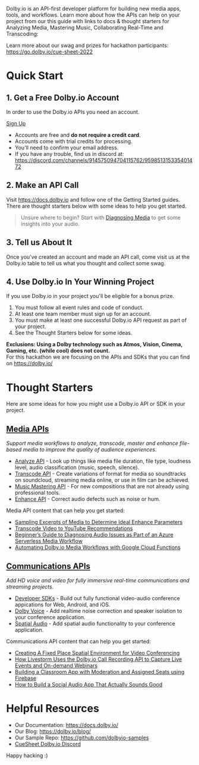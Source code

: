 
Dolby.io is an API-first developer platform for building new media apps, tools, and workflows.  Learn more about how the APIs can help on your project from our this guide with links to docs & thought starters for Analyzing Media, Mastering Music, Collaborating Real-Time and Transcoding:

Learn more about our swag and prizes for hackathon participants: https://go.dolby.io/cue-sheet-2022

# Quick Start

## 1. Get a Free Dolby.io Account

In order to use the Dolby.io APIs you need an account.

[Sign Up](https://go.dolby.io/cs/c/?cta_guid=68113765-05e8-4921-b530-2797e41454a1&signature=AAH58kH5cFhQazLBCPMMcajwbnKDK9v-Yw&pageId=70038953835&placement_guid=8973e05c-9d37-4d9c-a083-0c890e646df9&click=b16ffdb9-cc7d-493e-9152-a85a3e419069&hsutk=d23691c6c2745196b3e88124a9f2b1de&canon=http%3A%2F%2Fgo.dolby.io%2Fcue-sheet-2022&portal_id=14544730&redirect_url=APefjpFTnJJjxf1_FN8VvKqyZxK-nmiHcr2_jVEs09_Pce-N__hSKoIc4STudtp8iRlRteOoE7b1Qjy4ntzUscrP_UcRLrUICh4FvrdeJYZo8Bf44Jxo00L7E-ezgdT9v8GAg2SkUabgWjJO3NKNWJ0hNJ0Sl8fyIdSnHS3WU49saFy_LySnNMEaOKeoi-6Dqb7I0gh_hbS3UaRA_0mMT2FApsHL-BadRJLsLdDF9gC15lbnKs0NHyWSHsyTHwC52GqDstxx6PPByUfOHvhqv1lYqCl_TVrEC4rYEsSk0Xku-KDwrELnCMhNK62N6lI0nPs9sMzKF342KZysAvjWwE-y8CaPFwJWCQ&__hstc=25701922.d23691c6c2745196b3e88124a9f2b1de.1633538007989.1648833682880.1649095982605.179&__hssc=25701922.3.1649181759155&__hsfp=3569055109&contentType=landing-page)

- Accounts are free and **do not require a credit card**.
- Accounts come with trial credits for processing.
- You'll need to confirm your email address.
- If you have any trouble, find us in discord at: https://discord.com/channels/914575094704115762/959851315335401472

## 2. Make an API Call

Visit https://docs.dolby.io and follow one of the Getting Started guides.  There are thought starters below
with some ideas to help you get started.

> Unsure where to begin? Start with [Diagnosing Media](https://docs.dolby.io/media-apis/docs/diagnose-api-guide) to get some insights into your audio.

## 3. Tell us About It

Once you've created an account and made an API call, come visit us at the Dolby.io table
to tell us what you thought and collect some swag.

## 4. Use Dolby.io In Your Winning Project

If you use Dolby.io in your project you'll be eligible for a bonus prize.

1. You must follow all event rules and code of conduct.
2. At least one team member must sign up for an account.
3. You must make at least one successful Dolby.io API request as part of your project.
4. See the Thought Starters below for some ideas.

**Exclusions: Using a Dolby technology such as Atmos, Vision, Cinema, Gaming, etc. (while cool) does not count.**  
For this hackathon we are focusing on the APIs and SDKs that you can find on https://dolby.io/ 

# Thought Starters

Here are some ideas for how you might use a Dolby.io API or SDK in your project.

## [Media APIs](https://docs.dolby.io/media-apis/docs)

*Support media workflows to analyze, transcode, master and enhance file-based media to improve the quality of audience experiences.*

- [Analyze API](https://docs.dolby.io/media-apis/docs/analyze-api-guide) - Look up things like media file duration, file type, loudness level, audio classification (music, speech, silence).
- [Transcode API](https://docs.dolby.io/media-apis/docs/transcode-api-guide) - Create variations of format for media so soundtracks on soundcloud, streaming media online, or use in film can be achieved.
- [Music Mastering API](https://docs.dolby.io/media-apis/docs/music-mastering-api-guide) - For new compositions that are not already using professional tools.
- [Enhance API](https://docs.dolby.io/media-apis/docs/enhance-api-guide) - Correct audio defects such as noise or hum.

Media API content that can help you get started:
- [Sampling Excerpts of Media to Determine Ideal Enhance Parameters](https://dolby.io/blog/sampling-excerpts-of-media-to-determine-ideal-enhance-parameters/)
- [Transcode Video to YouTube Recommendations](https://dolby.io/blog/transcode-video-to-youtube-recommendations/)
- [Beginner’s Guide to Diagnosing Audio Issues as Part of an Azure Serverless Media Workflow](https://dolby.io/blog/diagnosing-audio-issues-azure-serverless-media-workflow/)
- [Automating Dolby.io Media Workflows with Google Cloud Functions](https://dolby.io/blog/automating-dolby-io-media-workflows-with-google-cloud-functions/)

## [Communications APIs](https://docs.dolby.io/communications-apis/docs)

*Add HD voice and video for fully immersive real-time communications and streaming projects.*

- [Developer SDKs](https://docs.dolby.io/communications-apis/docs/overview-developer-tools) - Build out fully functional video-audio conference appications for Web, Android, and iOS.
- [Dolby Voice](https://docs.dolby.io/communications-apis/docs/guides-dolby-voice) - Add realtime noise correction and speaker isolation to your conference application.
- [Spatial Audio](https://docs.dolby.io/communications-apis/docs/guides-spatial-audio) - Add spatial audio functionality to your conference application.

Communications API content that can help you get started:
- [Creating A Fixed Place Spatial Environment for Video Conferencing](https://dolby.io/blog/creating-a-fixed-place-spatial-environment-for-video-conferencing/)
- [How Livestorm Uses the Dolby.io Call Recording API to Capture Live Events and On-demand Webinars](https://dolby.io/blog/how-livestorm-uses-the-dolby-io-call-recording-api-to-capture-live-events-and-on-demand-webinars/)
- [Building a Classroom App with Moderation and Assigned Seats using Firebase](https://dolby.io/blog/building-a-classroom-app-with-moderation-and-assigned-seats-using-firebase/)
- [How to Build a Social Audio App That Actually Sounds Good](https://dolby.io/blog/how-to-build-a-social-audio-app-that-actually-sounds-good/)

# Helpful Resources

- Our Documentation: https://docs.dolby.io/
- Our Blog: https://dolby.io/blog/
- Our Sample Repo: https://github.com/dolbyio-samples
- [CueSheet Dolby.io Discord](https://discord.com/channels/914575094704115762/959851315335401472)

Happy hacking :)

